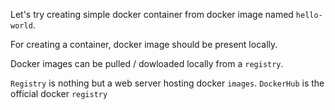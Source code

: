 Let's try creating simple docker container from docker image named `hello-world`.

For creating a container, docker image should be present locally.

Docker images can be pulled / dowloaded locally from a `registry`.

`Registry` is nothing but a web server hosting docker `images`.
`DockerHub` is the official docker `registry`